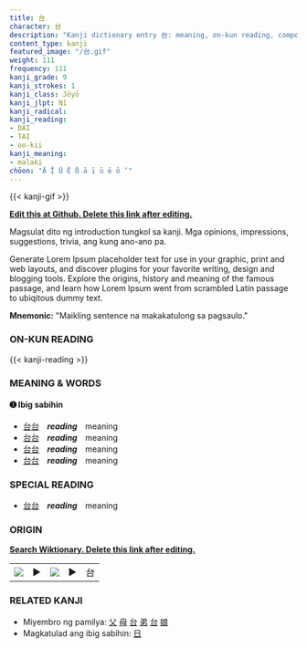```yaml
---
title: 台
character: 台
description: "Kanji dictionary entry 台: meaning, on-kun reading, compounds, origin, related kanji"
content_type: kanji
featured_image: "/台.gif"
weight: 111
frequency: 111
kanji_grade: 9
kanji_strokes: 1
kanji_class: Jōyō
kanji_jlpt: N1
kanji_radical: 
kanji_reading: 
- DAI
- TAI
- oo-kii
kanji_meaning:
- malaki
chōon: "Ā Ī Ū Ē Ō ā ī ū ē ō ’"
---
```

[//]: # (Don't edit the line below. Kanji animated GIF code is automatically generated.)
{{< kanji-gif >}}

[//]: # (Edit below this line.)

**[Edit this at Github. Delete this link after editing.](https://github.com/tim0g/tim/tree/main/content/kanji/台/index.md)**

Magsulat dito ng introduction tungkol sa kanji. Mga opinions, impressions, suggestions, trivia, ang kung ano-ano pa.

Generate Lorem Ipsum placeholder text for use in your graphic, print and web layouts, and discover plugins for your favorite writing, design and blogging tools. Explore the origins, history and meaning of the famous passage, and learn how Lorem Ipsum went from scrambled Latin passage to ubiqitous dummy text.
 
**Mnemonic:** "Maikling sentence na makakatulong sa pagsaulo."

### ON-KUN READING

[//]: # (Don't edit the line below. ON-KUN READING code is automatically generated.)
{{< kanji-reading >}}

### MEANING & WORDS

#### ➊ **Ibig sabihin**
  - [台](../台)[台](../台)　***reading***　meaning
  - [台](../台)[台](../台)　***reading***　meaning
  - [台](../台)[台](../台)　***reading***　meaning
  - [台](../台)[台](../台)　***reading***　meaning

### SPECIAL READING
  - [台](../台)[台](../台)　***reading***　meaning

### ORIGIN

**[Search Wiktionary. Delete this link after editing.](https://wiktionary.org/wiki/台)**
<table class="kanji-table"><tr><td>
<img src="60px-台-bronze.svg.png">
</td><td>▶</td><td>
<img src="60px-台-oracle.svg.png">
</td><td>▶</td>
<td class="kanji-origin">台</td>
</tr></table>

### RELATED KANJI
- Miyembro ng pamilya: [父](../父) [母](../母) [台](../台) [弟](../弟) [台](../台) [娘](../娘)
- Magkatulad ang ibig sabihin: [日](../日)
